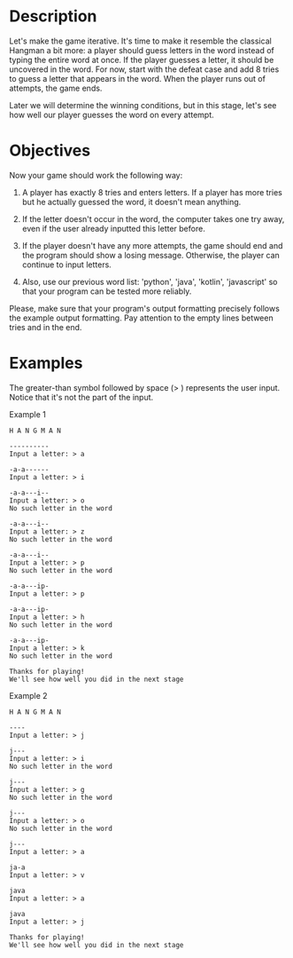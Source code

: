 # Description
Let's make the game iterative. It's time to make it resemble the classical Hangman a bit more: a player should guess letters in the word instead of typing the entire word at once. If the player guesses a letter, it should be uncovered in the word. For now, start with the defeat case and add 8 tries to guess a letter that appears in the word. When the player runs out of attempts, the game ends.

Later we will determine the winning conditions, but in this stage, let's see how well our player guesses the word on every attempt.

# Objectives
Now your game should work the following way:

1. A player has exactly 8 tries and enters letters. If a player has more tries but he actually guessed the word, it doesn't mean anything.

2. If the letter doesn't occur in the word, the computer takes one try away, even if the user already inputted this letter before.

3. If the player doesn't have any more attempts, the game should end and the program should show a losing message. Otherwise, the player can continue to input letters.

4. Also, use our previous word list: 'python', 'java', 'kotlin', 'javascript' so that your program can be tested more reliably.

Please, make sure that your program's output formatting precisely follows the example output formatting. Pay attention to the empty lines between tries and in the end.
# Examples
The greater-than symbol followed by space (> ) represents the user input. Notice that it's not the part of the input.

Example 1

    H A N G M A N

    ----------
    Input a letter: > a

    -a-a------
    Input a letter: > i

    -a-a---i--
    Input a letter: > o
    No such letter in the word

    -a-a---i--
    Input a letter: > z
    No such letter in the word

    -a-a---i--
    Input a letter: > p
    No such letter in the word

    -a-a---ip-
    Input a letter: > p

    -a-a---ip-
    Input a letter: > h
    No such letter in the word

    -a-a---ip-
    Input a letter: > k
    No such letter in the word

    Thanks for playing!
    We'll see how well you did in the next stage
Example 2

    H A N G M A N

    ----
    Input a letter: > j

    j---
    Input a letter: > i
    No such letter in the word

    j---
    Input a letter: > g
    No such letter in the word

    j---
    Input a letter: > o
    No such letter in the word

    j---
    Input a letter: > a

    ja-a
    Input a letter: > v

    java
    Input a letter: > a

    java
    Input a letter: > j

    Thanks for playing!
    We'll see how well you did in the next stage
